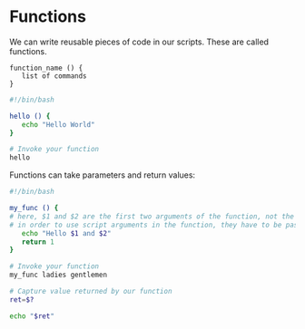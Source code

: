 # Functions

We can write reusable pieces of code in our scripts. These are called functions.
```text
function_name () { 
   list of commands
}
```
```bash
#!/bin/bash

hello () {
   echo "Hello World"
}

# Invoke your function
hello
```
Functions can take parameters and return values:
```bash
#!/bin/bash

my_func () {
# here, $1 and $2 are the first two arguments of the function, not the script
# in order to use script arguments in the function, they have to be passed as arguments to the function
   echo "Hello $1 and $2"
   return 1
}

# Invoke your function
my_func ladies gentlemen

# Capture value returned by our function
ret=$?

echo "$ret"
```